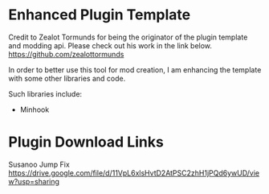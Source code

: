 # Enhanced Plugin Template
Credit to Zealot Tormunds for being the originator of the plugin template and modding api. Please check out his work in the link below.
https://github.com/zealottormunds

In order to better use this tool for mod creation, I am enhancing the template with some other libraries and code.

Such libraries include:
* Minhook

# Plugin Download Links
Susanoo Jump Fix https://drive.google.com/file/d/11VpL6xlsHvtD2AtPSC2zhH1jPQd6ywUD/view?usp=sharing
